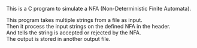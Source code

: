 This is a C program to simulate a NFA (Non-Deterministic Finite Automata).
  
This program takes multiple strings from a file as input.  
Then it process the input strings on the defined NFA in the header.  
And tells the string is accepted or rejected by the NFA.  
The output is stored in another output file.
